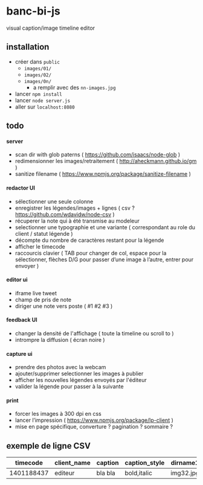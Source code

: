 banc-bi-js
==========

visual caption/image timeline editor

installation
-
- créer dans `public` 
  - `images/01/`
  - `images/02/`
  - `images/0n/`
      - a remplir avec des `nn-images.jpg`
- lancer `npm install`
- lancer `node server.js`
- aller sur `localhost:8080`

todo
-
#### server
- scan dir with glob paterns ( https://github.com/isaacs/node-glob )
- redimensionner les images/retraitement ( http://aheckmann.github.io/gm ) 
- sanitize filename ( https://www.npmjs.org/package/sanitize-filename ) 

#### redactor UI
- sélectionner une seule colonne
- enregistrer les légendes/images + lignes ( csv ? https://github.com/wdavidw/node-csv )
- récuperer la note qui à été transmise au modeleur
- selectionner une typographie et une variante ( correspondant au role du client / statut légende )
- décompte du nombre de caractères restant pour la légende
- afficher le timecode
- raccourcis clavier ( TAB pour changer de col, espace pour la sélectionner, flèches D/G pour passer d’une image à l’autre, entrer pour envoyer )

#### editor ui
- iframe live tweet
- champ de pris de note
- diriger une note vers poste ( #1 #2 #3 )

#### feedback UI
- changer la densité de l'affichage ( toute la timeline ou scroll to )
- intrompre la diffusion ( écran noire )

#### capture ui
- prendre des photos avec la webcam
- ajouter/supprimer selectionner les images à publier
- afficher les nouvelles légendes envoyés par l'éditeur
- valider la légende pour passer à la suivante 

#### print
- forcer les images à 300 dpi en css
- lancer l’impression ( https://www.npmjs.org/package/lp-client )
- mise en page spécifique, converture ? pagination ? sommaire ?

exemple de ligne CSV
-

| timecode  | client_name | caption | caption_style | dirname1   | dirname2   | dirnamen   |
| --------- | ----------- | ------- | ------------- | ---------- | ---------- | ---------- |
| 1401188437| editeur     | bla bla | bold,italic    | img32.jpg | none       | nnnn.jpg   |
